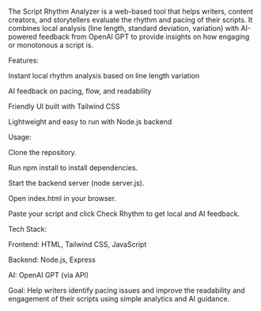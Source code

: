 The Script Rhythm Analyzer is a web-based tool that helps writers, content creators, and storytellers evaluate the rhythm and pacing of their scripts. It combines local analysis (line length, standard deviation, variation) with AI-powered feedback from OpenAI GPT to provide insights on how engaging or monotonous a script is.

Features:

Instant local rhythm analysis based on line length variation

AI feedback on pacing, flow, and readability

Friendly UI built with Tailwind CSS

Lightweight and easy to run with Node.js backend

Usage:

Clone the repository.

Run npm install to install dependencies.

Start the backend server (node server.js).

Open index.html in your browser.

Paste your script and click Check Rhythm to get local and AI feedback.

Tech Stack:

Frontend: HTML, Tailwind CSS, JavaScript

Backend: Node.js, Express

AI: OpenAI GPT (via API)

Goal:
Help writers identify pacing issues and improve the readability and engagement of their scripts using simple analytics and AI guidance.
